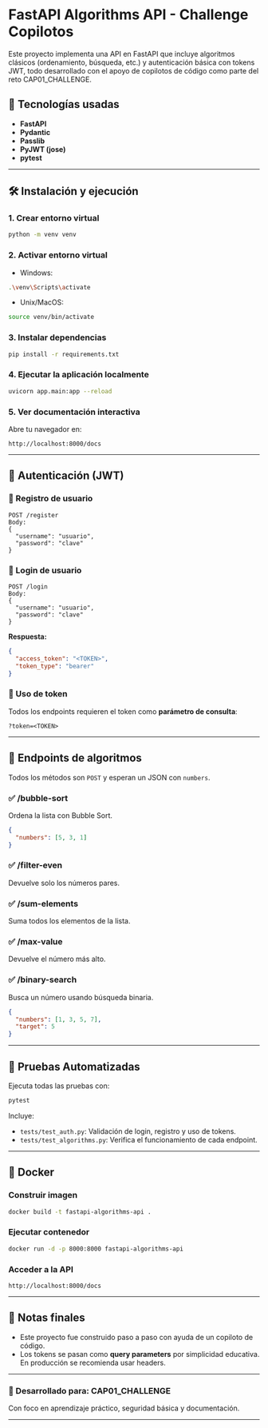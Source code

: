 # FastAPI Algorithms API - Challenge Copilotos

Este proyecto implementa una API en FastAPI que incluye algoritmos clásicos (ordenamiento, búsqueda, etc.) y autenticación básica con tokens JWT, todo desarrollado con el apoyo de copilotos de código como parte del reto CAP01_CHALLENGE.

## 🚀 Tecnologías usadas
- **FastAPI**
- **Pydantic**
- **Passlib**
- **PyJWT (jose)**
- **pytest**

---

## 🛠 Instalación y ejecución

### 1. Crear entorno virtual
```bash
python -m venv venv
```

### 2. Activar entorno virtual
- Windows:
```bash
.\venv\Scripts\activate
```
- Unix/MacOS:
```bash
source venv/bin/activate
```

### 3. Instalar dependencias
```bash
pip install -r requirements.txt
```

### 4. Ejecutar la aplicación localmente
```bash
uvicorn app.main:app --reload
```

### 5. Ver documentación interactiva
Abre tu navegador en:
```
http://localhost:8000/docs
```

---

## 🔐 Autenticación (JWT)

### 🔸 Registro de usuario
```
POST /register
Body:
{
  "username": "usuario",
  "password": "clave"
}
```

### 🔸 Login de usuario
```
POST /login
Body:
{
  "username": "usuario",
  "password": "clave"
}
```
**Respuesta:**
```json
{
  "access_token": "<TOKEN>",
  "token_type": "bearer"
}
```

### 🔸 Uso de token
Todos los endpoints requieren el token como **parámetro de consulta**:
```
?token=<TOKEN>
```

---

## 📘 Endpoints de algoritmos
Todos los métodos son `POST` y esperan un JSON con `numbers`.

### ✅ /bubble-sort
Ordena la lista con Bubble Sort.
```json
{
  "numbers": [5, 3, 1]
}
```

### ✅ /filter-even
Devuelve solo los números pares.

### ✅ /sum-elements
Suma todos los elementos de la lista.

### ✅ /max-value
Devuelve el número más alto.

### ✅ /binary-search
Busca un número usando búsqueda binaria.
```json
{
  "numbers": [1, 3, 5, 7],
  "target": 5
}
```

---

## 🧪 Pruebas Automatizadas

Ejecuta todas las pruebas con:
```bash
pytest
```

Incluye:
- `tests/test_auth.py`: Validación de login, registro y uso de tokens.
- `tests/test_algorithms.py`: Verifica el funcionamiento de cada endpoint.

---

## 🐳 Docker

### Construir imagen
```bash
docker build -t fastapi-algorithms-api .
```

### Ejecutar contenedor
```bash
docker run -d -p 8000:8000 fastapi-algorithms-api
```

### Acceder a la API
```
http://localhost:8000/docs
```

---

## 📌 Notas finales
- Este proyecto fue construido paso a paso con ayuda de un copiloto de código.
- Los tokens se pasan como **query parameters** por simplicidad educativa. En producción se recomienda usar headers.

---

### 🧠 Desarrollado para: CAP01_CHALLENGE
Con foco en aprendizaje práctico, seguridad básica y documentación.

---
